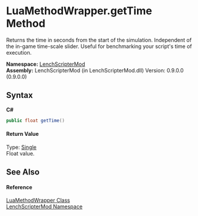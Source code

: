 # LuaMethodWrapper.getTime Method 
 

Returns the time in seconds from the start of the simulation. Independent of the in-game time-scale slider. Useful for benchmarking your script's time of execution.

**Namespace:**&nbsp;<a href="a4f653e6-9ab3-f6ff-6eb8-285c9b4fe052">LenchScripterMod</a><br />**Assembly:**&nbsp;LenchScripterMod (in LenchScripterMod.dll) Version: 0.9.0.0 (0.9.0.0)

## Syntax

**C#**<br />
``` C#
public float getTime()
```


#### Return Value
Type: <a href="http://msdn2.microsoft.com/en-us/library/3www918f" target="_blank">Single</a><br />Float value.

## See Also


#### Reference
<a href="351989df-271d-bd3b-e14f-8958d6a17f6f">LuaMethodWrapper Class</a><br /><a href="a4f653e6-9ab3-f6ff-6eb8-285c9b4fe052">LenchScripterMod Namespace</a><br />